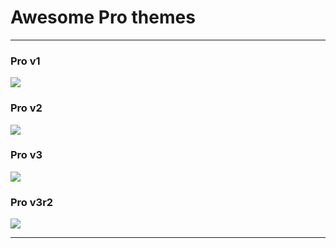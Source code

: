 # Awesome Pro themes

---

### Pro v1
![](https://raw.githubusercontent.com/gyrfalco/pro/master/screenshots/v1.png)

### Pro v2
![](https://raw.githubusercontent.com/gyrfalco/pro/master/screenshots/v2.png)

### Pro v3
![](https://raw.githubusercontent.com/gyrfalco/pro/master/screenshots/v3.png)

### Pro v3r2
![](https://raw.githubusercontent.com/gyrfalco/pro/master/screenshots/v3r2.png)

---

